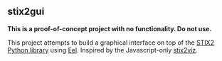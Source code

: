 stix2gui
--------
**This is a proof-of-concept project with no functionality. Do not use.**

This project attempts to build a graphical interface on top of the [STIX2 Python library](https://github.com/oasis-open/cti-python-stix2) using [Eel](https://github.com/ChrisKnott/Eel). Inspired by the Javascript-only [stix2viz](https://github.com/oasis-open/cti-stix-visualization).

